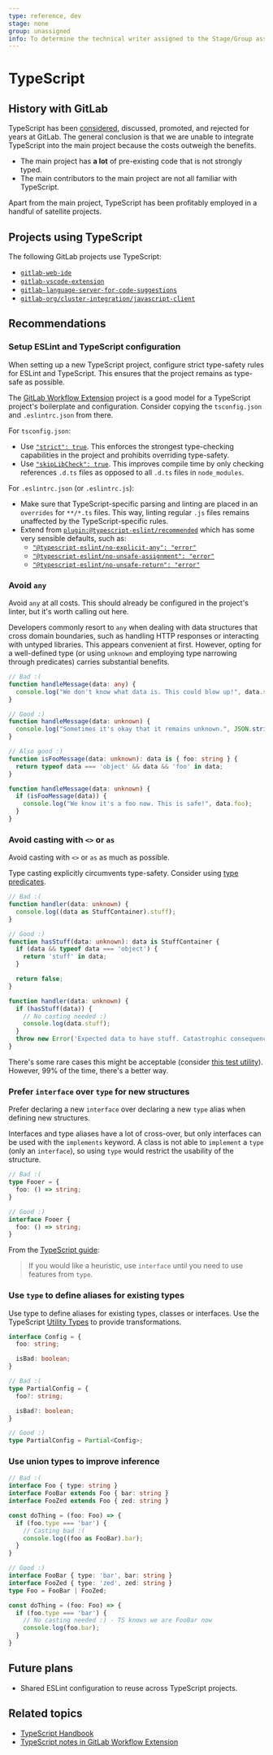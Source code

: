 ```yaml
---
type: reference, dev
stage: none
group: unassigned
info: To determine the technical writer assigned to the Stage/Group associated with this page, see https://about.gitlab.com/handbook/product/ux/technical-writing/#assignments
---
```


# TypeScript

## History with GitLab

TypeScript has been [considered](https://gitlab.com/gitlab-org/frontend/rfcs/-/issues/35),
discussed, promoted, and rejected for years at GitLab. The general
conclusion is that we are unable to integrate TypeScript into the main
project because the costs outweigh the benefits.

- The main project has **a lot** of pre-existing code that is not strongly typed.
- The main contributors to the main project are not all familiar with TypeScript.

Apart from the main project, TypeScript has been profitably employed in
a handful of satellite projects.

## Projects using TypeScript

The following GitLab projects use TypeScript:

- [`gitlab-web-ide`](https://gitlab.com/gitlab-org/gitlab-web-ide/)
- [`gitlab-vscode-extension`](https://gitlab.com/gitlab-org/gitlab-vscode-extension/)
- [`gitlab-language-server-for-code-suggestions`](https://gitlab.com/gitlab-org/editor-extensions/gitlab-language-server-for-code-suggestions)
- [`gitlab-org/cluster-integration/javascript-client`](https://gitlab.com/gitlab-org/cluster-integration/javascript-client)

## Recommendations

### Setup ESLint and TypeScript configuration

When setting up a new TypeScript project, configure strict type-safety rules for
ESLint and TypeScript. This ensures that the project remains as type-safe as possible.

The [GitLab Workflow Extension](https://gitlab.com/gitlab-org/gitlab-vscode-extension/)
project is a good model for a TypeScript project's boilerplate and configuration.
Consider copying the `tsconfig.json` and `.eslintrc.json` from there.

For `tsconfig.json`:

- Use [`"strict": true`](https://www.typescriptlang.org/tsconfig#strict).
  This enforces the strongest type-checking capabilities in the project and
  prohibits overriding type-safety.
- Use [`"skipLibCheck": true`](https://www.typescriptlang.org/tsconfig#skipLibCheck).
  This improves compile time by only checking references `.d.ts`
  files as opposed to all `.d.ts` files in `node_modules`.

For `.eslintrc.json` (or `.eslintrc.js`):

- Make sure that TypeScript-specific parsing and linting are placed in an `overrides`
  for `**/*.ts` files. This way, linting regular `.js` files
  remains unaffected by the TypeScript-specific rules.
- Extend from [`plugin:@typescript-eslint/recommended`](https://typescript-eslint.io/rules?supported-rules=recommended)
  which has some very sensible defaults, such as:
  - [`"@typescript-eslint/no-explicit-any": "error"`](https://typescript-eslint.io/rules/no-explicit-any/)
  - [`"@typescript-eslint/no-unsafe-assignment": "error"`](https://typescript-eslint.io/rules/no-unsafe-assignment/)
  - [`"@typescript-eslint/no-unsafe-return": "error"`](https://typescript-eslint.io/rules/no-unsafe-return)

### Avoid `any`

Avoid `any` at all costs. This should already be configured in the project's linter,
but it's worth calling out here.

Developers commonly resort to `any` when dealing with data structures that cross
domain boundaries, such as handling HTTP responses or interacting with untyped
libraries. This appears convenient at first. However, opting for a well-defined type (or using
`unknown` and employing type narrowing through predicates) carries substantial benefits.

```typescript
// Bad :(
function handleMessage(data: any) {
  console.log("We don't know what data is. This could blow up!", data.special.stuff);
}

// Good :)
function handleMessage(data: unknown) {
  console.log("Sometimes it's okay that it remains unknown.", JSON.stringify(data));
}

// Also good :)
function isFooMessage(data: unknown): data is { foo: string } {
  return typeof data === 'object' && data && 'foo' in data;
}

function handleMessage(data: unknown) {
  if (isFooMessage(data)) {
    console.log("We know it's a foo now. This is safe!", data.foo);
  }
}
```

### Avoid casting with `<>` or `as`

Avoid casting with `<>` or `as` as much as possible.

Type casting explicitly circumvents type-safety. Consider using
[type predicates](https://www.typescriptlang.org/docs/handbook/2/narrowing.html#using-type-predicates).

```typescript
// Bad :(
function handler(data: unknown) {
  console.log((data as StuffContainer).stuff);
}

// Good :)
function hasStuff(data: unknown): data is StuffContainer {
  if (data && typeof data === 'object') {
    return 'stuff' in data;
  }

  return false;
}

function handler(data: unknown) {
  if (hasStuff(data)) {
    // No casting needed :)
    console.log(data.stuff);
  }
  throw new Error('Expected data to have stuff. Catastrophic consequences might follow...');
}

```

There's some rare cases this might be acceptable (consider
[this test utility](https://gitlab.com/gitlab-org/gitlab-web-ide/-/blob/3ea8191ed066811caa4fb108713e7538b8d8def1/packages/vscode-extension-web-ide/test-utils/createFakePartial.ts#L1)). However, 99% of the
time, there's a better way.

### Prefer `interface` over `type` for new structures

Prefer declaring a new `interface` over declaring a new `type` alias when defining new structures.

Interfaces and type aliases have a lot of cross-over, but only interfaces can be used
with the `implements` keyword. A class is not able to `implement` a `type` (only an `interface`),
so using `type` would restrict the usability of the structure.

```typescript
// Bad :(
type Fooer = {
  foo: () => string;
}

// Good :)
interface Fooer {
  foo: () => string;
}
```

From the [TypeScript guide](https://www.typescriptlang.org/docs/handbook/2/everyday-types.html#differences-between-type-aliases-and-interfaces):

> If you would like a heuristic, use `interface` until you need to use features from `type`.

### Use `type` to define aliases for existing types

Use type to define aliases for existing types, classes or interfaces. Use
the TypeScript [Utility Types](https://www.typescriptlang.org/docs/handbook/utility-types.html)
to provide transformations.

```typescript
interface Config = {
  foo: string;

  isBad: boolean;
}

// Bad :(
type PartialConfig = {
  foo?: string;

  isBad?: boolean;
}

// Good :)
type PartialConfig = Partial<Config>;
```

### Use union types to improve inference

```typescript
// Bad :(
interface Foo { type: string }
interface FooBar extends Foo { bar: string }
interface FooZed extends Foo { zed: string }

const doThing = (foo: Foo) => {
  if (foo.type === 'bar') {
    // Casting bad :(
    console.log((foo as FooBar).bar);
  }
}

// Good :)
interface FooBar { type: 'bar', bar: string }
interface FooZed { type: 'zed', zed: string }
type Foo = FooBar | FooZed;

const doThing = (foo: Foo) => {
  if (foo.type === 'bar') {
    // No casting needed :) - TS knows we are FooBar now
    console.log(foo.bar);
  }
}
```

## Future plans

- Shared ESLint configuration to reuse across TypeScript projects.

## Related topics

- [TypeScript Handbook](https://www.typescriptlang.org/docs/handbook/intro.html)
- [TypeScript notes in GitLab Workflow Extension](https://gitlab.com/gitlab-org/gitlab-vscode-extension/-/blob/main/docs/developer/coding-guidelines.md?ref_type=heads#typescript)
